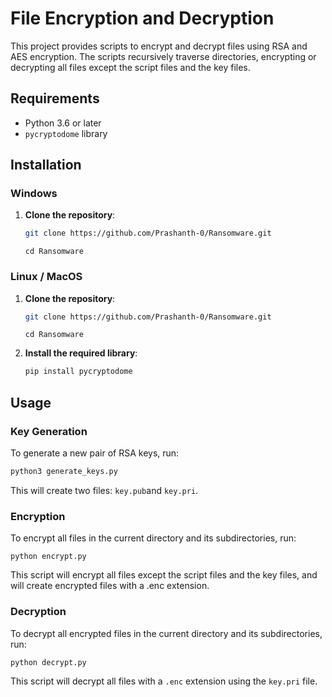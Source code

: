 # File Encryption and Decryption

This project provides scripts to encrypt and decrypt files using RSA and AES encryption. The scripts recursively traverse directories, encrypting or decrypting all files except the script files and the key files.

## Requirements

- Python 3.6 or later
- `pycryptodome` library

## Installation

### Windows

1. **Clone the repository**:

    ```bash
    git clone https://github.com/Prashanth-0/Ransomware.git
    ```
    ```
    cd Ransomware
    ```


### Linux / MacOS

1. **Clone the repository**:

    ```bash
    git clone https://github.com/Prashanth-0/Ransomware.git
    ```
    ```
    cd Ransomware
    ```

3. **Install the required library**:

    ```bash
    pip install pycryptodome
    ```

## Usage

### Key Generation

To generate a new pair of RSA keys, run:

```bash
python3 generate_keys.py
```
This will create two files:
`key.pub`and `key.pri`.

### Encryption

To encrypt all files in the current directory and its subdirectories, run:

```
python encrypt.py
```

This script will encrypt all files except the script files and the key files, and will create encrypted files with a .enc extension.


### Decryption

To decrypt all encrypted files in the current directory and its subdirectories, run:

```
python decrypt.py
```

This script will decrypt all files with a `.enc` extension using the `key.pri` file.


